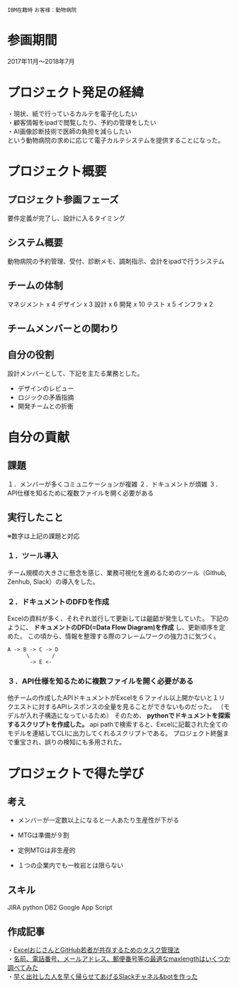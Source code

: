 `IBM在籍時` `お客様：動物病院` 

# 参画期間
2017年11月〜2018年7月

# プロジェクト発足の経緯
・現状、紙で行っているカルテを電子化したい  
・顧客情報をipadで閲覧したり、予約の管理をしたい  
・AI画像診断技術で医師の負担を減らしたい  
という動物病院の求めに応じて電子カルテシステムを提供することになった。

# プロジェクト概要

## プロジェクト参画フェーズ
要件定義が完了し、設計に入るタイミング

## システム概要
動物病院の予約管理、受付、診断メモ、調剤指示、会計をipadで行うシステム

## チームの体制
マネジメント x 4
デザイン x 3
設計 x 6
開発 x 10
テスト x 5
インフラ x 2

## チームメンバーとの関わり



## 自分の役割
設計メンバーとして、下記を主たる業務とした。
- デザインのレビュー
- ロジックの矛盾指摘
- 開発チームとの折衝
 
# 自分の貢献

## 課題
１．メンバーが多くコミュニケーションが複雑
２．ドキュメントが煩雑
３．API仕様を知るために複数ファイルを開く必要がある

## 実行したこと
※数字は上記の課題と対応

### １．ツール導入
チーム規模の大きさに懸念を感じ、業務可視化を進めるためのツール（Github, Zenhub, Slack）の導入をした。

### ２．ドキュメントのDFDを作成
Excelの資料が多く、それぞれ並行して更新しては齟齬が発生していた。
下記のように、 **ドキュメントのDFD(=Data Flow Diagram)を作成** し、更新順序を定めた。
この頃から、情報を整理する際のフレームワークの強力さに気づく。

```
A -> B -> C -> D
      \       /
       -> E <-
```

### ３．API仕様を知るために複数ファイルを開く必要がある
他チームの作成したAPIドキュメントがExcelを６ファイル以上開かないと１リクエストに対するAPIレスポンスの全量を見ることができないものだった。
（モデルが入れ子構造になっているため）
そのため、 **pythonでドキュメントを探索するスクリプトを作成した。** 
api pathで検索すると、Excelに記載された全てのモデルを連結してCLIに出力してくれるスクリプトである。
プロジェクト終盤まで重宝され、誤りの検知にも多用された。

# プロジェクトで得た学び
## 考え
- メンバーが一定数以上になると一人あたり生産性が下がる

- MTGは準備が９割

- 定例MTGは非生産的

- １つの企業内でも一枚岩とは限らない

## スキル
JIRA
python
DB2
Google App Script

## 作成記事
・[ExcelおじさんとGitHub若者が共存するためのタスク管理法](https://qiita.com/kyogom/items/10987f2b76f06a868300)  
・[名前、電話番号、メールアドレス、郵便番号等の最適なmaxlengthはいくつか調べてみた](https://qiita.com/kyogom/items/49fe51044d57e3b19929)  
・[早く出社した人を早く帰らせてあげるSlackチャネル&botを作った](https://qiita.com/kyogom/items/7d29eb6eb7a288cfd141)  
